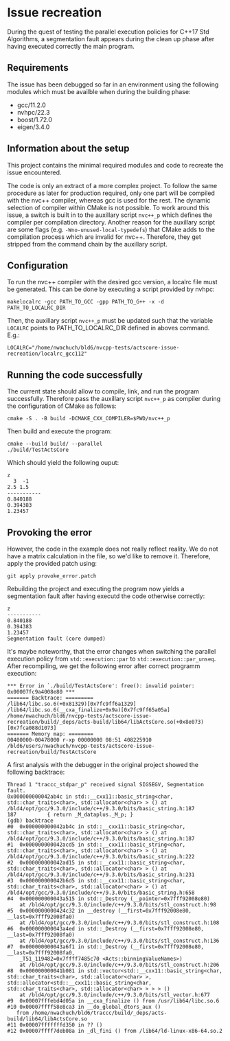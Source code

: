 # Issue recreation

During the quest of testing the parallel execution policies for C++17 Std Algorithms, a segmentation fault appears during the clean up phase after having executed correctly the main program.

## Requirements
The issue has been debugged so far in an environment using the following modules which must be availble when during the building phase:

* gcc/11.2.0
* nvhpc/22.3    
* boost/1.72.0  
* eigen/3.4.0

## Information about the setup
This project contains the minimal required modules and code to recreate the issue encountered.

The code is only an extract of a more complex project. To follow the same procedure as later for production required, only one part will be compiled with the nvc++ compiler, whereas gcc is used for the rest. The dynamic selection of compiler within CMake is not possible. To work around this issue, a switch is built in to the auxillary script `nvc++_p` which defines the compiler per compilation directory.
Another reason for the auxillary script are some flags (e.g. `-Wno-unused-local-typedefs`) that CMake adds to the compilation process which are invalid for nvc++. Therefore, they get stripped from the command chain by the auxillary script.

## Configuration
To run the nvc++ compiler with the desired gcc version, a localrc file must be generated. This can be done by executing a script provided by nvhpc:

```
makelocalrc -gcc PATH_TO_GCC -gpp PATH_TO_G++ -x -d PATH_TO_LOCALRC_DIR
```

Then, the auxillary script `nvc++_p` must be updated such that the variable `LOCALRC` points to PATH_TO_LOCALRC_DIR defined in aboves command. E.g.:
```
LOCALRC="/home/nwachuch/bld6/nvcpp-tests/actscore-issue-recreation/localrc_gcc112"
```

## Running the code successfully
The current state should allow to compile, link, and run the program successfully. Therefore pass the auxillary script `nvc++_p` as compiler during the configuration of CMake as follows:
```
cmake -S . -B build -DCMAKE_CXX_COMPILER=$PWD/nvc++_p
```

Then build and execute the program:
```
cmake --build build/ --parallel
./build/TestActsCore
```

Which should yield the following ouput:
```
z
  3  -1
2.5 1.5
-----------
0.840188
0.394383
1.23457
```

## Provoking the error
However, the code in the example does not really reflect reality. We do not have a matrix calculation in the file, so we'd like to remove it. Therefore, apply the provided patch using:
```
git apply provoke_error.patch
```

Rebuilding the project and executing the program now yields a segmentation fault after having executd the code otherwise correctly:

```
z
-----------
0.840188
0.394383
1.23457
Segmentation fault (core dumped)
```

It's maybe noteworthy, that the error changes when switching the parallel execution policy from `std::execution::par` to `std::execution::par_unseq`. After recompiling, we get the following error after correct programm execution:

```
*** Error in `./build/TestActsCore': free(): invalid pointer: 0x00007fc9a4008e80 ***
======= Backtrace: =========
/lib64/libc.so.6(+0x81329)[0x7fc9ff6a1329]
/lib64/libc.so.6(__cxa_finalize+0x9a)[0x7fc9ff65a05a]
/home/nwachuch/bld6/nvcpp-tests/actscore-issue-recreation/build/_deps/acts-build/lib64/libActsCore.so(+0x8e073)[0x7fca088d1073]
======= Memory map: ========
00400000-00478000 r-xp 00000000 08:51 408225910                          /bld6/users/nwachuch/nvcpp-tests/actscore-issue-recreation/build/TestActsCore
```

A first analysis with the debugger in the original project showed the following backtrace:

```
Thread 1 "traccc_stdpar_p" received signal SIGSEGV, Segmentation fault.
0x000000000042ab4c in std::__cxx11::basic_string<char, std::char_traits<char>, std::allocator<char> > () at /bld4/opt/gcc/9.3.0/include/c++/9.3.0/bits/basic_string.h:187
187          { return _M_dataplus._M_p; }
(gdb) backtrace
#0  0x000000000042ab4c in std::__cxx11::basic_string<char, std::char_traits<char>, std::allocator<char> > () at /bld4/opt/gcc/9.3.0/include/c++/9.3.0/bits/basic_string.h:187
#1  0x000000000042acd5 in std::__cxx11::basic_string<char, std::char_traits<char>, std::allocator<char> > () at /bld4/opt/gcc/9.3.0/include/c++/9.3.0/bits/basic_string.h:222
#2  0x000000000042ad15 in std::__cxx11::basic_string<char, std::char_traits<char>, std::allocator<char> > () at /bld4/opt/gcc/9.3.0/include/c++/9.3.0/bits/basic_string.h:231
#3  0x000000000042b6d5 in std::__cxx11::basic_string<char, std::char_traits<char>, std::allocator<char> > () at /bld4/opt/gcc/9.3.0/include/c++/9.3.0/bits/basic_string.h:658
#4  0x000000000043a515 in std::_Destroy (__pointer=0x7fff92008e80)
    at /bld4/opt/gcc/9.3.0/include/c++/9.3.0/bits/stl_construct.h:98
#5  0x0000000000424c32 in __destroy (__first=0x7fff92008e80, __last=0x7fff92008fa0)
    at /bld4/opt/gcc/9.3.0/include/c++/9.3.0/bits/stl_construct.h:108
#6  0x000000000043a4ed in std::_Destroy (__first=0x7fff92008e80, __last=0x7fff92008fa0)
    at /bld4/opt/gcc/9.3.0/include/c++/9.3.0/bits/stl_construct.h:136
#7  0x000000000043a6f1 in std::_Destroy (__first=0x7fff92008e80, __last=0x7fff92008fa0, 
    _T51_119482=0x7ffff7485c70 <Acts::binningValueNames>)
    at /bld4/opt/gcc/9.3.0/include/c++/9.3.0/bits/stl_construct.h:206
#8  0x000000000041b081 in std::vector<std::__cxx11::basic_string<char, std::char_traits<char>, std::allocator<char> >, std::allocator<std::__cxx11::basic_string<char, std::char_traits<char>, std::allocator<char> > > > ()
    at /bld4/opt/gcc/9.3.0/include/c++/9.3.0/bits/stl_vector.h:677
#9  0x00007fffebd4d05a in __cxa_finalize () from /usr/lib64/libc.so.6
#10 0x00007ffff58e8ca3 in __do_global_dtors_aux ()
   from /home/nwachuch/bld6/traccc/build/_deps/acts-build/lib64/libActsCore.so
#11 0x00007fffffffd350 in ?? ()
#12 0x00007ffff7deb08a in _dl_fini () from /lib64/ld-linux-x86-64.so.2
```
